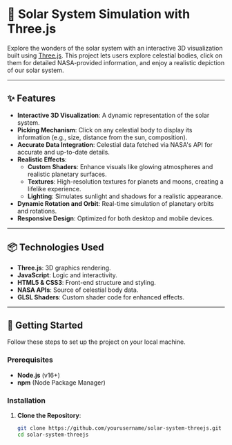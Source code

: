 # 🌌 Solar System Simulation with Three.js

Explore the wonders of the solar system with an interactive 3D visualization built using [Three.js](https://threejs.org/). This project lets users explore celestial bodies, click on them for detailed NASA-provided information, and enjoy a realistic depiction of our solar system.

---

## ✨ Features

- **Interactive 3D Visualization**: A dynamic representation of the solar system.
- **Picking Mechanism**: Click on any celestial body to display its information (e.g., size, distance from the sun, composition).
- **Accurate Data Integration**: Celestial data fetched via NASA's API for accurate and up-to-date details.
- **Realistic Effects**:
  - **Custom Shaders**: Enhance visuals like glowing atmospheres and realistic planetary surfaces.
  - **Textures**: High-resolution textures for planets and moons, creating a lifelike experience.
  - **Lighting**: Simulates sunlight and shadows for a realistic appearance.
- **Dynamic Rotation and Orbit**: Real-time simulation of planetary orbits and rotations.
- **Responsive Design**: Optimized for both desktop and mobile devices.

---

## 📦 Technologies Used

- **Three.js**: 3D graphics rendering.
- **JavaScript**: Logic and interactivity.
- **HTML5 & CSS3**: Front-end structure and styling.
- **NASA APIs**: Source of celestial body data.
- **GLSL Shaders**: Custom shader code for enhanced effects.

---

## 🚀 Getting Started

Follow these steps to set up the project on your local machine.

### Prerequisites

- **Node.js** (v16+)
- **npm** (Node Package Manager)

### Installation

1. **Clone the Repository**:
   ```bash
   git clone https://github.com/yourusername/solar-system-threejs.git
   cd solar-system-threejs
